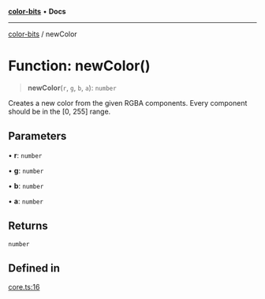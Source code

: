 [**color-bits**](../README.md) • **Docs**

***

[color-bits](../README.md) / newColor

# Function: newColor()

> **newColor**(`r`, `g`, `b`, `a`): `number`

Creates a new color from the given RGBA components.
Every component should be in the [0, 255] range.

## Parameters

• **r**: `number`

• **g**: `number`

• **b**: `number`

• **a**: `number`

## Returns

`number`

## Defined in

[core.ts:16](https://github.com/romgrk/color-bits/blob/e6e18569fa37645f22dd4f4c831dece10d0dd00b/src/core.ts#L16)
